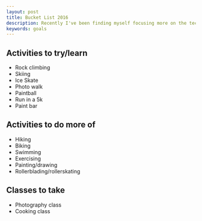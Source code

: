 ```yaml
---
layout: post
title: Bucket List 2016
description: Recently I've been finding myself focusing more on the technical aspect of my life in terms of goals. This year I' to change that and divert some focus onto real life tasks. The below list is going to be a live representation of how well that endeavor is progressing.
keywords: goals
---
```


## Activities to try/learn

- Rock climbing
- Skiing
- Ice Skate
- Photo walk
- Paintball
- Run in a 5k
- Paint bar

## Activities to do more of

- Hiking
- Biking
- Swimming
- Exercising
- Painting/drawing
- Rollerblading/rollerskating

## Classes to take

- Photography class
- Cooking class
